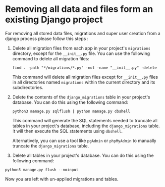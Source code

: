 # Removing all data and files form an existing Django project

For removing all stored data files, migrations and super user creation
from a django process please follow this steps :


1. Delete all migration files from each app in your project's `migrations` directory, except for the `__init__.py` file. You can use the following command to delete all migration files:

   ```
   find . -path "*/migrations/*.py" -not -name "__init__.py" -delete
   ```

   This command will delete all migration files except for `__init__.py` files in all directories named `migrations` within the current directory and its subdirectories.

2. Delete the contents of the `django_migrations` table in your project's database. You can do this using the following command:

   ```
   python3 manage.py sqlflush | python manage.py dbshell
   ```

   This command will generate the SQL statements needed to truncate all tables in your project's database, including the `django_migrations` table. It will then execute the SQL statements using `dbshell`.

   Alternatively, you can use a tool like `pgAdmin` or `phpMyAdmin` to manually truncate the `django_migrations` table.

3. Delete all tables in your project's database. You can do this using the following command:

``` 
python3 manage.py flush --noinput
```

Now you are left with un-applied migrations and tables.
